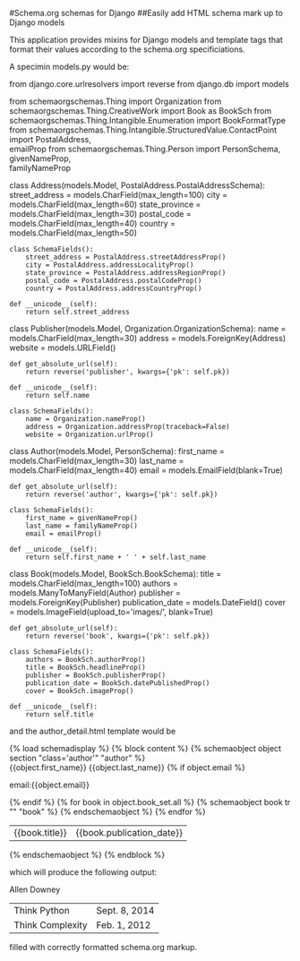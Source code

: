 #Schema.org schemas for Django
##Easily add HTML schema mark up to Django models

This application provides mixins for Django models and template tags that format their values according to the schema.org specificiations.

A specimin models.py would be:

from django.core.urlresolvers import reverse
from django.db import models

from schemaorgschemas.Thing import Organization
from schemaorgschemas.Thing.CreativeWork import Book as BookSch
from schemaorgschemas.Thing.Intangible.Enumeration import BookFormatType
from schemaorgschemas.Thing.Intangible.StructuredValue.ContactPoint import PostalAddress,\
    emailProp
from schemaorgschemas.Thing.Person import PersonSchema, givenNameProp,\
    familyNameProp


class Address(models.Model, PostalAddress.PostalAddressSchema):
    street_address = models.CharField(max_length=100)
    city = models.CharField(max_length=60)
    state_province = models.CharField(max_length=30)
    postal_code = models.CharField(max_length=40)
    country = models.CharField(max_length=50)

    class SchemaFields():
        street_address = PostalAddress.streetAddressProp()
        city = PostalAddress.addressLocalityProp()
        state_province = PostalAddress.addressRegionProp()
        postal_code = PostalAddress.postalCodeProp()
        country = PostalAddress.addressCountryProp()

    def __unicode__(self):
        return self.street_address


class Publisher(models.Model, Organization.OrganizationSchema):
    name = models.CharField(max_length=30)
    address = models.ForeignKey(Address)
    website = models.URLField()

    def get_absolute_url(self):
        return reverse('publisher', kwargs={'pk': self.pk})

    def __unicode__(self):
        return self.name

    class SchemaFields():
        name = Organization.nameProp()
        address = Organization.addressProp(traceback=False)
        website = Organization.urlProp()


class Author(models.Model, PersonSchema):
    first_name = models.CharField(max_length=30)
    last_name = models.CharField(max_length=40)
    email = models.EmailField(blank=True)

    def get_absolute_url(self):
        return reverse('author', kwargs={'pk': self.pk})

    class SchemaFields():
        first_name = givenNameProp()
        last_name = familyNameProp()
        email = emailProp()

    def __unicode__(self):
        return self.first_name + ' ' + self.last_name


class Book(models.Model, BookSch.BookSchema):
    title = models.CharField(max_length=100)
    authors = models.ManyToManyField(Author)
    publisher = models.ForeignKey(Publisher)
    publication_date = models.DateField()
    cover = models.ImageField(upload_to='images/', blank=True)

    def get_absolute_url(self):
        return reverse('book', kwargs={'pk': self.pk})

    class SchemaFields():
        authors = BookSch.authorProp()
        title = BookSch.headlineProp()
        publisher = BookSch.publisherProp()
        publication_date = BookSch.datePublishedProp()
        cover = BookSch.imageProp()

    def __unicode__(self):
        return self.title

and the author_detail.html template would be

{% load schemadisplay %}
{% block content %}
{% schemaobject object section "class='author'" "author" %}
<span>{{object.first_name}}</span>&nbsp;<span>{{object.last_name}}</span>
{% if object.email %}
<p>email:{{object.email}}</p>
{% endif %}
<table>
{% for book in object.book_set.all %}
{% schemaobject book tr "" "book" %}
<td>{{book.title}}</td>
<td>{{book.publication_date}}</td>
{% endschemaobject %}
{% endfor %}
</table>
{% endschemaobject %}
{% endblock %}

which will produce the following output:

<section class='author' id="#author3" itemscope itemtype="http://schema.org/Person" link="http://localhost/demo/author/3/">
<span itemprop="givenName">Allen</span>&nbsp;<span itemprop="familyName">Downey</span>
<table>
<tr  id="#book3" itemscope itemtype="http://schema.org/Book" link="http://localhost/demo/book/3/">
<td itemprop="headline">Think Python</td>
<td itemprop="datePublished" datetime="2014-09-08">Sept. 8, 2014</td>
</tr>
<tr  id="#book4" itemscope itemtype="http://schema.org/Book" link="http://localhost/demo/book/4/">
<td itemprop="headline">Think Complexity</td>
<td itemprop="datePublished" datetime="2012-02-01">Feb. 1, 2012</td>
</tr>
</table>
</section>

filled with correctly formatted schema.org markup.